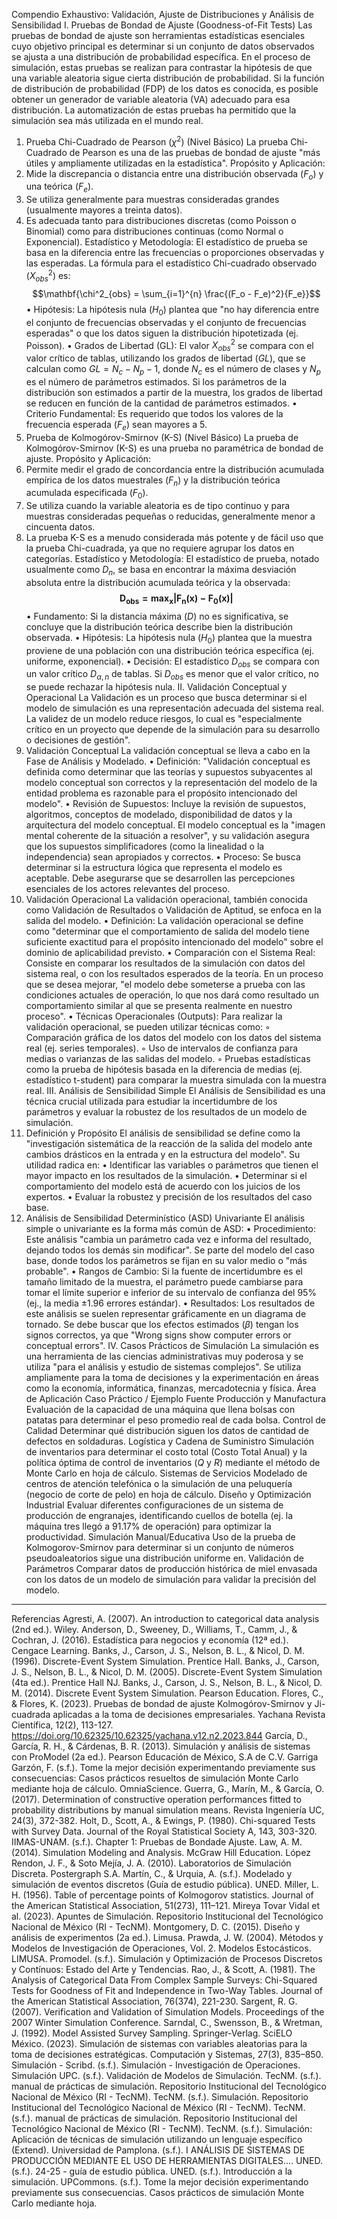 Compendio Exhaustivo: Validación, Ajuste de Distribuciones y Análisis de Sensibilidad
I. Pruebas de Bondad de Ajuste (Goodness-of-Fit Tests)
Las pruebas de bondad de ajuste son herramientas estadísticas esenciales cuyo objetivo principal es determinar si un conjunto de datos observados se ajusta a una distribución de probabilidad específica. En el proceso de simulación, estas pruebas se realizan para contrastar la hipótesis de que una variable aleatoria sigue cierta distribución de probabilidad. Si la función de distribución de probabilidad (FDP) de los datos es conocida, es posible obtener un generador de variable aleatoria (VA) adecuado para esa distribución. La automatización de estas pruebas ha permitido que la simulación sea más utilizada en el mundo real.
1. Prueba Chi-Cuadrado de Pearson ($\chi^2$) (Nivel Básico)
La prueba Chi-Cuadrado de Pearson es una de las pruebas de bondad de ajuste "más útiles y ampliamente utilizadas en la estadística".
Propósito y Aplicación:
1. Mide la discrepancia o distancia entre una distribución observada ($F_o$) y una teórica ($F_e$).
2. Se utiliza generalmente para muestras consideradas grandes (usualmente mayores a treinta datos).
3. Es adecuada tanto para distribuciones discretas (como Poisson o Binomial) como para distribuciones continuas (como Normal o Exponencial).
Estadístico y Metodología: El estadístico de prueba se basa en la diferencia entre las frecuencias o proporciones observadas y las esperadas. La fórmula para el estadístico Chi-cuadrado observado ($X^2_{obs}$) es:
$$\mathbf{\chi^2_{obs} = \sum_{i=1}^{n} \frac{(F_o - F_e)^2}{F_e}}$$
• Hipótesis: La hipótesis nula ($H_0$) plantea que "no hay diferencia entre el conjunto de frecuencias observadas y el conjunto de frecuencias esperadas" o que los datos siguen la distribución hipotetizada (ej. Poisson).
• Grados de Libertad (GL): El valor $X^2_{obs}$ se compara con el valor crítico de tablas, utilizando los grados de libertad ($GL$), que se calculan como $GL = N_c - N_p - 1$, donde $N_c$ es el número de clases y $N_p$ es el número de parámetros estimados. Si los parámetros de la distribución son estimados a partir de la muestra, los grados de libertad se reducen en función de la cantidad de parámetros estimados.
• Criterio Fundamental: Es requerido que todos los valores de la frecuencia esperada ($F_e$) sean mayores a 5.
2. Prueba de Kolmogórov-Smirnov (K-S) (Nivel Básico)
La prueba de Kolmogórov-Smirnov (K-S) es una prueba no paramétrica de bondad de ajuste.
Propósito y Aplicación:
1. Permite medir el grado de concordancia entre la distribución acumulada empírica de los datos muestrales ($F_n$) y la distribución teórica acumulada especificada ($F_0$).
2. Se utiliza cuando la variable aleatoria es de tipo continuo y para muestras consideradas pequeñas o reducidas, generalmente menor a cincuenta datos.
3. La prueba K-S es a menudo considerada más potente y de fácil uso que la prueba Chi-cuadrada, ya que no requiere agrupar los datos en categorías.
Estadístico y Metodología: El estadístico de prueba, notado usualmente como $D_n$, se basa en encontrar la máxima desviación absoluta entre la distribución acumulada teórica y la observada:
$$\mathbf{D_{obs} = \max_x |F_n(x) - F_0(x)|}$$
• Fundamento: Si la distancia máxima ($D$) no es significativa, se concluye que la distribución teórica describe bien la distribución observada.
• Hipótesis: La hipótesis nula ($H_0$) plantea que la muestra proviene de una población con una distribución teórica específica (ej. uniforme, exponencial).
• Decisión: El estadístico $D_{obs}$ se compara con un valor crítico $D_{\alpha, n}$ de tablas. Si $D_{obs}$ es menor que el valor crítico, no se puede rechazar la hipótesis nula.
II. Validación Conceptual y Operacional
La Validación es un proceso que busca determinar si el modelo de simulación es una representación adecuada del sistema real. La validez de un modelo reduce riesgos, lo cual es "especialmente crítico en un proyecto que depende de la simulación para su desarrollo o decisiones de gestión".
1. Validación Conceptual
La validación conceptual se lleva a cabo en la Fase de Análisis y Modelado.
• Definición: "Validación conceptual es definida como determinar que las teorías y supuestos subyacentes al modelo conceptual son correctos y la representación del modelo de la entidad problema es razonable para el propósito intencionado del modelo".
• Revisión de Supuestos: Incluye la revisión de supuestos, algoritmos, conceptos de modelado, disponibilidad de datos y la arquitectura del modelo conceptual. El modelo conceptual es la "imagen mental coherente de la situación a resolver", y su validación asegura que los supuestos simplificadores (como la linealidad o la independencia) sean apropiados y correctos.
• Proceso: Se busca determinar si la estructura lógica que representa el modelo es aceptable. Debe asegurarse que se desarrollen las percepciones esenciales de los actores relevantes del proceso.
2. Validación Operacional
La validación operacional, también conocida como Validación de Resultados o Validación de Aptitud, se enfoca en la salida del modelo.
• Definición: La validación operacional se define como "determinar que el comportamiento de salida del modelo tiene suficiente exactitud para el propósito intencionado del modelo" sobre el dominio de aplicabilidad previsto.
• Comparación con el Sistema Real: Consiste en comparar los resultados de la simulación con datos del sistema real, o con los resultados esperados de la teoría. En un proceso que se desea mejorar, "el modelo debe someterse a prueba con las condiciones actuales de operación, lo que nos dará como resultado un comportamiento similar al que se presenta realmente en nuestro proceso".
• Técnicas Operacionales (Outputs): Para realizar la validación operacional, se pueden utilizar técnicas como:
    ◦ Comparación gráfica de los datos del modelo con los datos del sistema real (ej. series temporales).
    ◦ Uso de intervalos de confianza para medias o varianzas de las salidas del modelo.
    ◦ Pruebas estadísticas como la prueba de hipótesis basada en la diferencia de medias (ej. estadístico t-student) para comparar la muestra simulada con la muestra real.
III. Análisis de Sensibilidad Simple
El Análisis de Sensibilidad es una técnica crucial utilizada para estudiar la incertidumbre de los parámetros y evaluar la robustez de los resultados de un modelo de simulación.
1. Definición y Propósito
El análisis de sensibilidad se define como la "investigación sistemática de la reacción de la salida del modelo ante cambios drásticos en la entrada y en la estructura del modelo". Su utilidad radica en:
• Identificar las variables o parámetros que tienen el mayor impacto en los resultados de la simulación.
• Determinar si el comportamiento del modelo está de acuerdo con los juicios de los expertos.
• Evaluar la robustez y precisión de los resultados del caso base.
2. Análisis de Sensibilidad Determinístico (ASD) Univariante
El análisis simple o univariante es la forma más común de ASD:
• Procedimiento: Este análisis "cambia un parámetro cada vez e informa del resultado, dejando todos los demás sin modificar". Se parte del modelo del caso base, donde todos los parámetros se fijan en su valor medio o "más probable".
• Rangos de Cambio: Si la fuente de incertidumbre es el tamaño limitado de la muestra, el parámetro puede cambiarse para tomar el límite superior e inferior de su intervalo de confianza del 95% (ej., la media $\pm 1.96$ errores estándar).
• Resultados: Los resultados de este análisis se suelen representar gráficamente en un diagrama de tornado. Se debe buscar que los efectos estimados ($\beta$) tengan los signos correctos, ya que "Wrong signs show computer errors or conceptual errors".
IV. Casos Prácticos de Simulación
La simulación es una herramienta de las ciencias administrativas muy poderosa y se utiliza "para el análisis y estudio de sistemas complejos". Se utiliza ampliamente para la toma de decisiones y la experimentación en áreas como la economía, informática, finanzas, mercadotecnia y física.
Área de Aplicación
Caso Práctico / Ejemplo
Fuente
Producción y Manufactura
Evaluación de la capacidad de una máquina que llena bolsas con patatas para determinar el peso promedio real de cada bolsa.
Control de Calidad
Determinar qué distribución siguen los datos de cantidad de defectos en soldaduras.
Logística y Cadena de Suministro
Simulación de inventarios para determinar el costo total (Costo Total Anual) y la política óptima de control de inventarios ($Q$ y $R$) mediante el método de Monte Carlo en hoja de cálculo.
Sistemas de Servicios
Modelado de centros de atención telefónica o la simulación de una peluquería (negocio de corte de pelo) en hoja de cálculo.
Diseño y Optimización Industrial
Evaluar diferentes configuraciones de un sistema de producción de engranajes, identificando cuellos de botella (ej. la máquina tres llegó a 91.17% de operación) para optimizar la productividad.
Simulación Manual/Educativa
Uso de la prueba de Kolmogorov-Smirnov para determinar si un conjunto de números pseudoaleatorios sigue una distribución uniforme en.
Validación de Parámetros
Comparar datos de producción histórica de miel envasada con los datos de un modelo de simulación para validar la precisión del modelo.

--------------------------------------------------------------------------------
Referencias
Agresti, A. (2007). An introduction to categorical data analysis (2nd ed.). Wiley.
Anderson, D., Sweeney, D., Williams, T., Camm, J., & Cochran, J. (2016). Estadística para negocios y economía (12ª ed.). Cengace Learning.
Banks, J., Carson, J. S., Nelson, B. L., & Nicol, D. M. (1996). Discrete-Event System Simulation. Prentice Hall.
Banks, J., Carson, J. S., Nelson, B. L., & Nicol, D. M. (2005). Discrete-Event System Simulation (4ta ed.). Prentice Hall NJ.
Banks, J., Carson, J. S., Nelson, B. L., & Nicol, D. M. (2014). Discrete Event System Simulation. Pearson Education.
Flores, C., & Flores, K. (2023). Pruebas de bondad de ajuste Kolmogórov-Smirnov y Ji-cuadrada aplicadas a la toma de decisiones empresariales. Yachana Revista Científica, 12(2), 113-127. https://doi.org/10.62325/10.62325/yachana.v12.n2.2023.844
García, D., García, R. H., & Cárdenas, B. R. (2013). Simulación y análisis de sistemas con ProModel (2a ed.). Pearson Educación de México, S.A de C.V.
Garriga Garzón, F. (s.f.). Tome la mejor decisión experimentando previamente sus consecuencias: Casos prácticos resueltos de simulación Monte Carlo mediante hoja de cálculo. OmniaScience.
Guerra, G., Marín, M., & García, O. (2017). Determination of constructive operation performances fitted to probability distributions by manual simulation means. Revista Ingeniería UC, 24(3), 372-382.
Holt, D., Scott, A., & Ewings, P. (1980). Chi-squared Tests with Survey Data. Journal of the Royal Statistical Society A, 143, 303-320.
IIMAS-UNAM. (s.f.). Chapter 1: Pruebas de Bondade Ajuste.
Law, A. M. (2014). Simulation Modeling and Analysis. McGraw Hill Education.
López Rendon, J. F., & Soto Mejía, J. A. (2010). Laboratorios de Simulación Discreta. Postergraph S.A.
Martín, C., & Urquia, A. (s.f.). Modelado y simulación de eventos discretos (Guía de estudio pública). UNED.
Miller, L. H. (1956). Table of percentage points of Kolmogorov statistics. Journal of the American Statistical Association, 51(273), 111–121.
Mireya Tovar Vidal et al. (2023). Apuntes de Simulación. Repositorio Institucional del Tecnológico Nacional de México (RI - TecNM).
Montgomery, D. C. (2015). Diseño y análisis de experimentos (2a ed.). Limusa.
Prawda, J. W. (2004). Métodos y Modelos de Investigación de Operaciones, Vol. 2. Modelos Estocásticos. LIMUSA.
Promodel. (s.f.). Simulación y Optimización de Procesos Discretos y Contínuos: Estado del Arte y Tendencias.
Rao, J., & Scott, A. (1981). The Analysis of Categorical Data From Complex Sample Surveys: Chi-Squared Tests for Goodness of Fit and Independence in Two-Way Tables. Journal of the American Statistical Association, 76(374), 221-230.
Sargent, R. G. (2007). Verification and Validation of Simulation Models. Proceedings of the 2007 Winter Simulation Conference.
Sarndal, C., Swensson, B., & Wretman, J. (1992). Model Assisted Survey Sampling. Springer-Verlag.
SciELO México. (2023). Simulación de sistemas con variables aleatorias para la toma de decisiones estratégicas. Computación y Sistemas, 27(3), 835–850.
Simulación - Scribd. (s.f.). Simulación - Investigación de Operaciones.
Simulación UPC. (s.f.). Validación de Modelos de Simulación.
TecNM. (s.f.). manual de prácticas de simulación. Repositorio Institucional del Tecnológico Nacional de México (RI - TecNM).
TecNM. (s.f.). Simulación. Repositorio Institucional del Tecnológico Nacional de México (RI - TecNM).
TecNM. (s.f.). manual de prácticas de simulación. Repositorio Institucional del Tecnológico Nacional de México (RI - TecNM).
TecNM. (s.f.). Simulación: Aplicación de técnicas de simulación utilizando un lenguaje específico (Extend).
Universidad de Pamplona. (s.f.). I ANÁLISIS DE SISTEMAS DE PRODUCCIÓN MEDIANTE EL USO DE HERRAMIENTAS DIGITALES....
UNED. (s.f.). 24-25 - guía de estudio pública.
UNED. (s.f.). Introducción a la simulación.
UPCommons. (s.f.). Tome la mejor decisión experimentando previamente sus consecuencias. Casos prácticos de simulación Monte Carlo mediante hoja.